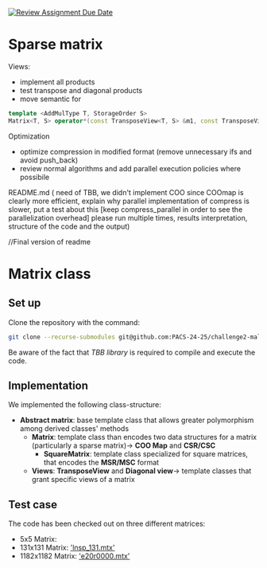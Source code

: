 [![Review Assignment Due Date](https://classroom.github.com/assets/deadline-readme-button-22041afd0340ce965d47ae6ef1cefeee28c7c493a6346c4f15d667ab976d596c.svg)](https://classroom.github.com/a/HlQKP7Zu)

# Sparse matrix 

Views:
- implement all products
- test transpose and diagonal products
- move semantic for 

```cpp
template <AddMulType T, StorageOrder S>
Matrix<T, S> operator*(const TransposeView<T, S> &m1, const TransposeView<T, S> &m2)
```

Optimization
- optimize compression in modified format (remove unnecessary ifs and avoid push_back)
- review normal algorithms and add parallel execution policies where possibile
  
README.md (
    need of TBB, 
    we didn't implement COO since COOmap is clearly more efficient, 
    explain why parallel implementation of compress is slower, put a test about this [keep compress_parallel in order to see the parallelization overhead]
    please run multiple times,
    results interpretation,
    structure of the code and the output)

//Final version of readme

# Matrix class

## Set up

Clone the repository with the command: 
```bash
git clone --recurse-submodules git@github.com:PACS-24-25/challenge2-male.git
```

Be aware of the fact that _TBB library_ is required to compile and execute the code.

## Implementation
We implemented the following class-structure:
- **Abstract matrix**: base template class that allows greater polymorphism among derived classes' methods
    - **Matrix**: template class than encodes two data structures for a matrix (particularly a sparse matrix)-> **COO Map** and **CSR/CSC**
        - **SquareMatrix**: template class specialized for square matrices, that encodes the **MSR/MSC** format
    - **Views**: **TransposeView** and **Diagonal view**-> template classes that grant specific views of a matrix
    

## Test case
The code has been checked out on three different matrices:
- 5x5 Matrix:
- 131x131 Matrix: ['lnsp_131.mtx'](https://math.nist.gov/MatrixMarket/data/Harwell-Boeing/lns/lnsp_131.html)
- 1182x1182 Matrix: ['e20r0000.mtx'](https://math.nist.gov/MatrixMarket/data/SPARSKIT/drivcav/e20r0000.html)